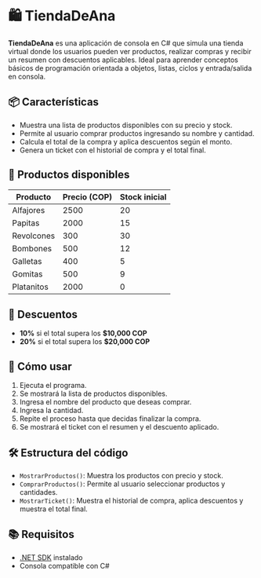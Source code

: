 # 🛍️ TiendaDeAna

**TiendaDeAna** es una aplicación de consola en C# que simula una tienda virtual donde los usuarios pueden ver productos, realizar compras y recibir un resumen con descuentos aplicables. Ideal para aprender conceptos básicos de programación orientada a objetos, listas, ciclos y entrada/salida en consola.

## 📦 Características

- Muestra una lista de productos disponibles con su precio y stock.
- Permite al usuario comprar productos ingresando su nombre y cantidad.
- Calcula el total de la compra y aplica descuentos según el monto.
- Genera un ticket con el historial de compra y el total final.

## 🧃 Productos disponibles

| Producto     | Precio (COP) | Stock inicial |
|--------------|--------------|----------------|
| Alfajores    | 2500         | 20             |
| Papitas      | 2000         | 15             |
| Revolcones   | 300          | 30             |
| Bombones     | 500          | 12             |
| Galletas     | 400          | 5              |
| Gomitas      | 500          | 9              |
| Platanitos   | 2000         | 0              |

## 🎁 Descuentos

- **10%** si el total supera los **$10,000 COP**
- **20%** si el total supera los **$20,000 COP**

## 🚀 Cómo usar

1. Ejecuta el programa.
2. Se mostrará la lista de productos disponibles.
3. Ingresa el nombre del producto que deseas comprar.
4. Ingresa la cantidad.
5. Repite el proceso hasta que decidas finalizar la compra.
6. Se mostrará el ticket con el resumen y el descuento aplicado.

## 🛠️ Estructura del código

- `MostrarProductos()`: Muestra los productos con precio y stock.
- `ComprarProductos()`: Permite al usuario seleccionar productos y cantidades.
- `MostrarTicket()`: Muestra el historial de compra, aplica descuentos y muestra el total final.

## 📚 Requisitos

- [.NET SDK](https://dotnet.microsoft.com/en-us/download) instalado
- Consola compatible con C#



